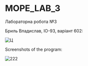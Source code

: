# MOPE_LAB_3

Лабораторна робота №3

Бриль Владислав, ІО-93, варіант 602:

![Ц](https://user-images.githubusercontent.com/54996000/111492065-0b7a7500-8745-11eb-85b4-2be0870f160c.jpg)

Screenshots of the program:

![222](https://user-images.githubusercontent.com/54996000/111492122-159c7380-8745-11eb-9cf1-83fdba861bc3.jpg)
